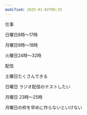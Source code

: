 ```yaml
---
modified: 2025-01-02T00:35
---
```

  

仕事

日曜日8時〜17時

月曜日9時〜18時

  

火曜日24時〜32時

  

  

配信

土曜日たくさんできる

日曜日 ラジオ配信のテストしたい

月曜日 23時〜25時

月曜日の枠を早めに作らないといけない